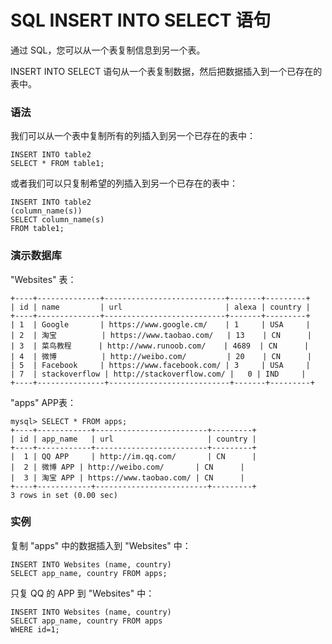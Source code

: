 # SQL INSERT INTO SELECT 语句

通过 SQL，您可以从一个表复制信息到另一个表。

INSERT INTO SELECT 语句从一个表复制数据，然后把数据插入到一个已存在的表中。

### 语法

我们可以从一个表中复制所有的列插入到另一个已存在的表中：

```
INSERT INTO table2
SELECT * FROM table1;
```

或者我们可以只复制希望的列插入到另一个已存在的表中：

```
INSERT INTO table2
(column_name(s))
SELECT column_name(s)
FROM table1;
```

### 演示数据库

"Websites" 表：

```
+----+--------------+---------------------------+-------+---------+
| id | name         | url                       | alexa | country |
+----+--------------+---------------------------+-------+---------+
| 1  | Google       | https://www.google.cm/    | 1     | USA     |
| 2  | 淘宝          | https://www.taobao.com/   | 13    | CN      |
| 3  | 菜鸟教程      | http://www.runoob.com/    | 4689  | CN      |
| 4  | 微博          | http://weibo.com/         | 20    | CN      |
| 5  | Facebook     | https://www.facebook.com/ | 3     | USA     |
| 7  | stackoverflow | http://stackoverflow.com/ |   0 | IND     |
+----+---------------+---------------------------+-------+---------+
```

"apps" APP表：

```
mysql> SELECT * FROM apps;
+----+------------+-------------------------+---------+
| id | app_name   | url                     | country |
+----+------------+-------------------------+---------+
|  1 | QQ APP     | http://im.qq.com/       | CN      |
|  2 | 微博 APP | http://weibo.com/       | CN      |
|  3 | 淘宝 APP | https://www.taobao.com/ | CN      |
+----+------------+-------------------------+---------+
3 rows in set (0.00 sec)
```

### 实例

复制 "apps" 中的数据插入到 "Websites" 中：

```
INSERT INTO Websites (name, country)
SELECT app_name, country FROM apps;
```

只复 QQ 的 APP 到 "Websites" 中：

```
INSERT INTO Websites (name, country)
SELECT app_name, country FROM apps
WHERE id=1;
```



